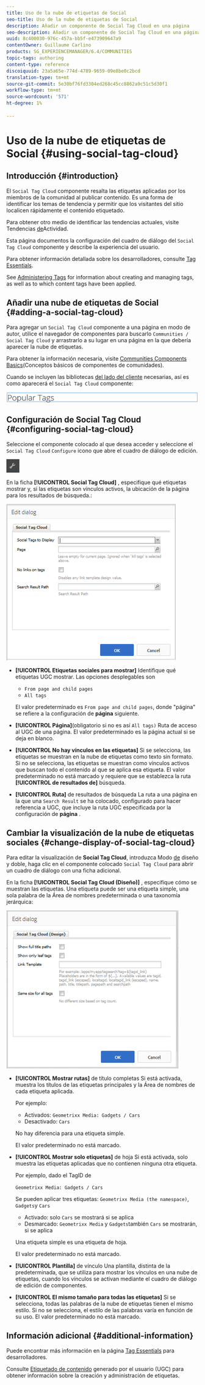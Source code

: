 ```yaml
---
title: Uso de la nube de etiquetas de Social
seo-title: Uso de la nube de etiquetas de Social
description: Añadir un componente de Social Tag Cloud en una página
seo-description: Añadir un componente de Social Tag Cloud en una página
uuid: 8c400030-976c-457a-bb5f-e473909647a9
contentOwner: Guillaume Carlino
products: SG_EXPERIENCEMANAGER/6.4/COMMUNITIES
topic-tags: authoring
content-type: reference
discoiquuid: 23a5a65e-774d-4789-9659-09e8be0c2bcd
translation-type: tm+mt
source-git-commit: 5e30bf76fd3304ed268c45cc8862a9c51c5d30f1
workflow-type: tm+mt
source-wordcount: '571'
ht-degree: 1%

---
```



# Uso de la nube de etiquetas de Social {#using-social-tag-cloud}

## Introducción {#introduction}

El `Social Tag Cloud` componente resalta las etiquetas aplicadas por los miembros de la comunidad al publicar contenido. Es una forma de identificar los temas de tendencia y permitir que los visitantes del sitio localicen rápidamente el contenido etiquetado.

Para obtener otro medio de identificar las tendencias actuales, visite Tendencias [de](trends.md)Actividad.

Esta página documentos la configuración del cuadro de diálogo del `Social Tag Cloud` componente y describe la experiencia del usuario.

Para obtener información detallada sobre los desarrolladores, consulte [Tag Essentials](tag.md).

See [Administering Tags](../../help/sites-administering/tags.md) for information about creating and managing tags, as well as to which content tags have been applied.

## Añadir una nube de etiquetas de Social {#adding-a-social-tag-cloud}

Para agregar un `Social Tag Cloud` componente a una página en modo de autor, utilice el navegador de componentes para buscarlo `Communities / Social Tag Cloud` y arrastrarlo a su lugar en una página en la que debería aparecer la nube de etiquetas.

Para obtener la información necesaria, visite [Communities Components Basics](basics.md)(Conceptos básicos de componentes de comunidades).

Cuando se incluyen las bibliotecas [del lado del cliente](tag.md#essentials-for-client-side) necesarias, así es como aparecerá el `Social Tag Cloud` componente:

![chlimage_1-303](assets/chlimage_1-303.png)

## Configuración de Social Tag Cloud {#configuring-social-tag-cloud}

Seleccione el componente colocado al que desea acceder y seleccione el `Social Tag Cloud` `Configure` icono que abre el cuadro de diálogo de edición.

![chlimage_1-304](assets/chlimage_1-304.png)

En la ficha **[!UICONTROL Social Tag Cloud]** , especifique qué etiquetas mostrar y, si las etiquetas son vínculos activos, la ubicación de la página para los resultados de búsqueda.:

![chlimage_1-305](assets/chlimage_1-305.png)

* **[!UICONTROL Etiquetas sociales para mostrar]** Identifique qué etiquetas UGC mostrar. Las opciones desplegables son

   * `From page and child pages`
   * `All tags`

   El valor predeterminado es `From page and child pages`, donde &quot;página&quot; se refiere a la configuración de **página** siguiente.

* **[!UICONTROL Página]**(obligatorio si no es así 
`All tags)` Ruta de acceso al UGC de una página. El valor predeterminado es la página actual si se deja en blanco.

* **[!UICONTROL No hay vínculos en las etiquetas]** Si se selecciona, las etiquetas se muestran en la nube de etiquetas como texto sin formato. Si no se selecciona, las etiquetas se muestran como vínculos activos que buscan todo el contenido al que se aplica esa etiqueta. El valor predeterminado no está marcado y requiere que se establezca la ruta **[!UICONTROL de resultados de]** búsqueda.

* **[!UICONTROL Ruta]** de resultados de búsqueda La ruta a una página en la que una 
`Search Result` se ha colocado, configurado para hacer referencia a UGC, que incluye la ruta UGC especificada por la configuración de **página** .

## Cambiar la visualización de la nube de etiquetas sociales {#change-display-of-social-tag-cloud}

Para editar la visualización de **Social Tag Cloud**, introduzca Modo [de](../../help/sites-authoring/default-components-designmode.md) diseño y doble, haga clic en el componente colocado `Social Tag Cloud` para abrir un cuadro de diálogo con una ficha adicional.

En la ficha **[!UICONTROL Social Tag Cloud (Diseño)]** , especifique cómo se muestran las etiquetas. Una etiqueta puede ser una etiqueta simple, una sola palabra de la Área de nombres predeterminada o una taxonomía jerárquica:

![chlimage_1-306](assets/chlimage_1-306.png)

* **[!UICONTROL Mostrar rutas]** de título completas Si está activada, muestra los títulos de las etiquetas principales y la Área de nombres de cada etiqueta aplicada.

   Por ejemplo:

   * Activados: `Geometrixx Media: Gadgets / Cars`
   * Desactivado: `Cars`

   No hay diferencia para una etiqueta simple.

   El valor predeterminado no está marcado.

* **[!UICONTROL Mostrar solo etiquetas]** de hoja Si está activada, solo muestra las etiquetas aplicadas que no contienen ninguna otra etiqueta.

   Por ejemplo, dado el TagID de

   `Geometrixx Media: Gadgets / Cars`

   Se pueden aplicar tres etiquetas: `Geometrixx Media (the namespace)`, `Gadgets`y `Cars`

   * Activado: solo `Cars` se mostrará si se aplica
   * Desmarcado: `Geometrixx Media` y `Gadgets`también `Cars` se mostrarán, si se aplica

   Una etiqueta simple es una etiqueta de hoja.

   El valor predeterminado no está marcado.

* **[!UICONTROL Plantilla]** de vínculo Una plantilla, distinta de la predeterminada, que se utiliza para mostrar los vínculos en una nube de etiquetas, cuando los vínculos se activan mediante el cuadro de diálogo de edición de componentes.

* **[!UICONTROL El mismo tamaño para todas las etiquetas]** Si se selecciona, todas las palabras de la nube de etiquetas tienen el mismo estilo. Si no se selecciona, el estilo de las palabras varía en función de su uso. El valor predeterminado no está marcado.

## Información adicional {#additional-information}

Puede encontrar más información en la página [Tag Essentials](tag.md) para desarrolladores.

Consulte [Etiquetado de contenido](tag-ugc.md) generado por el usuario (UGC) para obtener información sobre la creación y administración de etiquetas.
